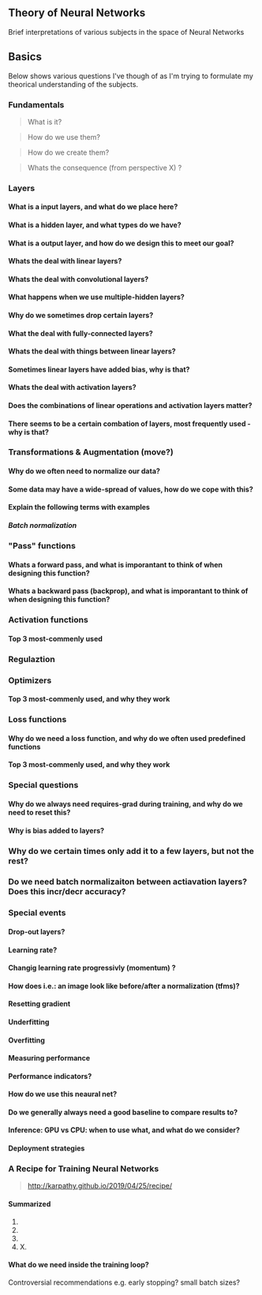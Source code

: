 ## Theory of Neural Networks

Brief interpretations of various subjects in the space of Neural Networks

## Basics

Below shows various questions I've though of as I'm trying to formulate my theorical understanding of the subjects.

### Fundamentals

> What is it?

> How do we use them?

> How do we create them?

> Whats the consequence (from perspective X) ?

### Layers

#### What is a input layers, and what do we place here?

#### What is a hidden layer, and what types do we have?

#### What is a output layer, and how do we design this to meet our goal?

#### Whats the deal with linear layers?

#### Whats the deal with convolutional layers?

#### What happens when we use multiple-hidden layers?

#### Why do we sometimes drop certain layers?

#### What the deal with fully-connected layers?

#### Whats the deal with things between linear layers?

#### Sometimes linear layers have added bias, why is that?

#### Whats the deal with activation layers?

#### Does the combinations of linear operations and activation layers matter?

#### There seems to be a certain combation of layers, most frequently used - why is that?

### Transformations & Augmentation (move?)

#### Why do we often need to normalize our data?

#### Some data may have a wide-spread of values, how do we cope with this?

#### Explain the following terms with examples

##### Batch normalization

#####

### "Pass" functions

#### Whats a forward pass, and what is imporantant to think of when designing this function?

#### Whats a backward pass (backprop), and what is imporantant to think of when designing this function?

### Activation functions

#### Top 3 most-commenly used

### Regulaztion

### Optimizers

#### Top 3 most-commenly used, and why they work

### Loss functions

#### Why do we need a loss function, and why do we often used predefined functions

#### Top 3 most-commenly used, and why they work

### Special questions

#### Why do we always need requires-grad during training, and why do we need to reset this?

#### Why is bias added to layers?

### Why do we certain times only add it to a few layers, but not the rest?

### Do we need batch normalizaiton between actiavation layers? Does this incr/decr accuracy?

### Special events

#### Drop-out layers?

#### Learning rate?

#### Changig learning rate progressivly (momentum) ?

#### How does i.e.: an image look like before/after a normalization (tfms)?

#### Resetting gradient

#### Underfitting

#### Overfitting

#### Measuring performance

#### Performance indicators?

#### How do we use this neaural net?

#### Do we generally always need a good baseline to compare results to?

#### Inference: GPU vs CPU: when to use what, and what do we consider?

#### Deployment strategies

### A Recipe for Training Neural Networks

> http://karpathy.github.io/2019/04/25/recipe/

#### Summarized

1.
2.
3.
4. X.

#### What do we need inside the training loop?

Controversial recommendations e.g. early stopping? small batch sizes?
